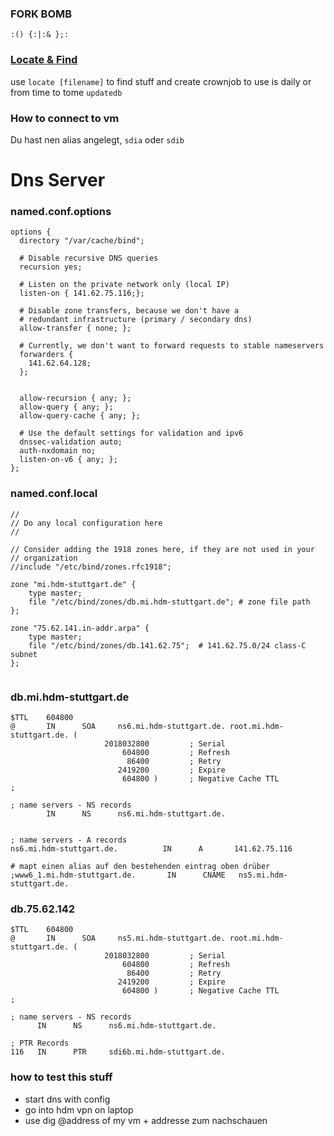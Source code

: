

### FORK BOMB

`:() {:|:& };:`

### [Locate & Find](https://wiki.gentoo.org/wiki/Mlocate)

use `locate [filename]` to find stuff and create crownjob to use is daily
or from time to tome `updatedb`


### How to connect to vm

Du hast nen alias angelegt, `sdia` oder `sdib`

# Dns Server


### named.conf.options

```
options {
  directory "/var/cache/bind";

  # Disable recursive DNS queries
  recursion yes;

  # Listen on the private network only (local IP)
  listen-on { 141.62.75.116;};

  # Disable zone transfers, because we don't have a
  # redundant infrastructure (primary / secondary dns)
  allow-transfer { none; };

  # Currently, we don't want to forward requests to stable nameservers
  forwarders {
	141.62.64.128;
  };


  allow-recursion { any; };
  allow-query { any; };
  allow-query-cache { any; };

  # Use the default settings for validation and ipv6
  dnssec-validation auto;
  auth-nxdomain no;
  listen-on-v6 { any; };
};

```

### named.conf.local

```
//
// Do any local configuration here
//

// Consider adding the 1918 zones here, if they are not used in your
// organization
//include "/etc/bind/zones.rfc1918";

zone "mi.hdm-stuttgart.de" {
    type master;
    file "/etc/bind/zones/db.mi.hdm-stuttgart.de"; # zone file path
};

zone "75.62.141.in-addr.arpa" {
    type master;
    file "/etc/bind/zones/db.141.62.75";  # 141.62.75.0/24 class-C subnet
};


```
### db.mi.hdm-stuttgart.de

```
$TTL    604800
@       IN      SOA     ns6.mi.hdm-stuttgart.de. root.mi.hdm-stuttgart.de. (
                     2018032800         ; Serial
                         604800         ; Refresh
                          86400         ; Retry
                        2419200         ; Expire
                         604800 )       ; Negative Cache TTL
;

; name servers - NS records
        IN      NS      ns6.mi.hdm-stuttgart.de.


; name servers - A records
ns6.mi.hdm-stuttgart.de.          IN      A       141.62.75.116

# mapt einen alias auf den bestehenden eintrag oben drüber
;www6_1.mi.hdm-stuttgart.de.       IN      CNAME   ns5.mi.hdm-stuttgart.de.

```

### db.75.62.142

```
$TTL    604800
@       IN      SOA     ns5.mi.hdm-stuttgart.de. root.mi.hdm-stuttgart.de. (
                     2018032800         ; Serial
                         604800         ; Refresh
                          86400         ; Retry
                        2419200         ; Expire
                         604800 )       ; Negative Cache TTL
;

; name servers - NS records
      IN      NS      ns6.mi.hdm-stuttgart.de.

; PTR Records
116   IN      PTR     sdi6b.mi.hdm-stuttgart.de.

```

### how to test this stuff

+ start dns with config
+ go into hdm vpn on laptop
+ use dig @address of my vm + addresse zum nachschauen
